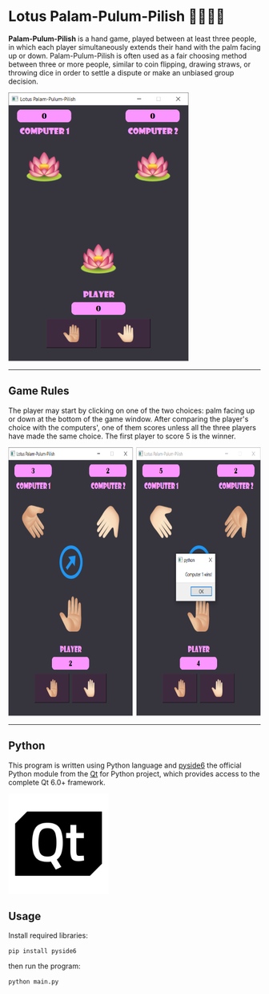 # Lotus Palam-Pulum-Pilish 🤚🏻✋🏻

**Palam-Pulum-Pilish** is a hand game, played between at least three people, in which each player simultaneously extends their hand with the palm facing up or down. Palam-Pulum-Pilish is often used as a fair choosing method between three or more people, similar to coin flipping, drawing straws, or throwing dice in order to settle a dispute or make an unbiased group decision.

<!-- ![Image](pics\Tic_tac_toe.svg.png) -->
<img src="pics\screenshot 2.png" width="360" height="535">

---
## Game Rules
The player may start by clicking on one of the two choices: palm facing up or down at the bottom of the game window. After comparing the player's choice with the computers', one of them scores unless all the three players have made the same choice. The first player to score 5 is the winner.

<img src="pics\screenshot 4.png" width="731" height="535">

---
## Python
This program is written using Python language and [pyside6](https://www.qt.io/qt-for-python)  the official Python module from the [Qt](https://www.qt.io/) for Python project, which provides access to the complete Qt 6.0+ framework.

<img src="pics\qt_logo_black_rgb.webp" width="200" height="200">



## Usage
Install required libraries:
```
pip install pyside6
```
then run the program:
```
python main.py
```